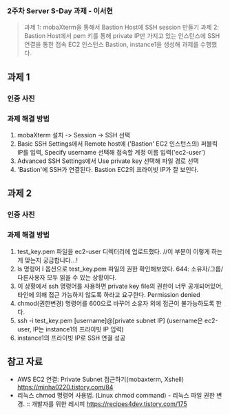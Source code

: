### 2주차 Server S-Day 과제 - 이서현
> 과제 1: mobaXterm을 통해서 Bastion Host에 SSH session 만들기
> 과제 2: Bastion Host에서 pem 키를 통해 private IP만 가지고 있는 인스턴스에 SSH 연결을 통한 접속
EC2 인스턴스 Bastion, instance1을 생성해 과제를 수행했다.

## 과제 1
### 인증 사진

### 과제 해결 방법
1. mobaXterm 설치 -> Session -> SSH 선택
2. Basic SSH Settings에서 Remote host에 ('Bastion' EC2 인스턴스의) 퍼블릭 IP를 입력, Specify username 선택해 접속할 계정 이름 입력('ec2-user')
3. Advanced SSH Settings에서 Use private key 선택해 파일 경로 선택
4. 'Bastion'에 SSH가 연결된다. Bastion EC2의 프라이빗 IP가 잘 보인다.

## 과제 2
### 인증 사진

### 과제 해결 방법
1. test_key.pem 파일을 ec2-user 디렉터리에 업로드했다.
  //이 부분이 이렇게 하는게 맞는지 궁금합니다...!
2. ls 명령어 l 옵션으로 test_key.pem 파일의 권한 확인해보았다.
    644: 소유자/그룹/다른사용자 모두 읽을 수 있는 상황이다.
3. 이 상황에서 ssh 명령어를 사용하면 private key file의 권한이 너무 공개되어있어, 타인에 의해 접근 가능하지 않도록 하라고 요구한다. Permission denied
4. chmod(권한변경) 명령어를 600으로 바꾸어 소유자 외에 접근이 불가능하도록 한다.
5. ssh -i test_key.pem [username]@[private subnet IP]
  (username은 ec2-user, IP는 instance1의 프라이빗 IP 입력)
6. instance1의 프라이빗 IP로 SSH 연결 성공

## 참고 자료
* AWS EC2 연결: Private Subnet 접근하기(mobaxterm, Xshell) https://minha0220.tistory.com/84
* 리눅스 chmod 명령어 사용법. (Linux chmod command) - 리눅스 파일 권한 변경. :: 개발자를 위한 레시피 https://recipes4dev.tistory.com/175